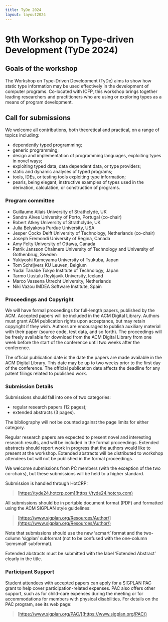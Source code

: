 ```yaml
---
title: TyDe 2024
layout: layout2024
---
```


# 9th Workshop on Type-driven Development (TyDe 2024)

## Goals of the workshop
The Workshop on Type-Driven Development (TyDe) aims to show how static type information may be used effectively in the development of computer programs. Co-located with ICFP, this workshop brings together leading researchers and practitioners who are using or exploring types as a means of program development.

## Call for submissions
We welcome all contributions, both theoretical and practical, on a range of topics including:

* dependently typed programming;
* generic programming;
* design and implementation of programming languages, exploiting types in novel ways;
* exploiting typed data, data dependent data, or type providers;
* static and dynamic analyses of typed programs;
* tools, IDEs, or testing tools exploiting type information;
* pearls, being elegant, instructive examples of types used in the derivation, calculation, or construction of programs.

### Program committee 
- Guillaume Allais
  University of Strathclyde, UK
- Sandra Alves
  University of Porto, Portugal (co-chair)
- Robert Atkey
  University of Strathclyde, UK
- Julia Belyakova
  Purdue University, USA
- Jesper Cockx
  Delft University of Technology, Netherlands (co-chair)
- Joseph Eremondi
  University of Regina, Canada
- Amy Felty
  University of Ottawa, Canada
- Patrik Jansson
  Chalmers University of Technology and University of Gothenbrug, Sweden 
- Yukiyoshi Kameyama
  University of Tsukuba, Japan
- Tom Schrijvers
  KU Leuven, Belgium
- Yudai Tanabe
  Tokyo Institute of Technology, Japan
- Tarmo Uustalu
  Reykjavik University, Iceland
- Marco Vassena
  Utrecht University, Netherlands
- Niki Vazou
  IMDEA Software Institute, Spain
  
### Proceedings and Copyright
We will have formal proceedings for full-length papers, published by the ACM. Accepted papers will be included in the ACM Digital Library. Authors must grant ACM publication rights upon acceptance, but may retain copyright if they wish. Authors are encouraged to publish auxiliary material with their paper (source code, test data, and so forth). The proceedings will be freely available for download from the ACM Digital Library from one week before the start of the conference until two weeks after the conference.

The official publication date is the date the papers are made available in the ACM Digital Library. This date may be up to two weeks prior to the first day of the conference. The official publication date affects the deadline for any patent filings related to published work.

### Submission Details
Submissions should fall into one of two categories:

* regular research papers (12 pages);
* extended abstracts (3 pages).

The bibliography will not be counted against the page limits for either category.

Regular research papers are expected to present novel and interesting research results, and will be included in the formal proceedings. Extended abstracts should report work in progress that the authors would like to present at the workshop. Extended abstracts will be distributed to workshop attendees but will not be published in the formal proceedings.

We welcome submissions from PC members (with the exception of the two co-chairs), but these submissions will be held to a higher standard.

Submission is handled through HotCRP:

> [https://tyde24.hotcrp.com](https://tyde24.hotcrp.com)

All submissions should be in portable document format (PDF) and formatted using the ACM SIGPLAN style guidelines:

> [https://www.sigplan.org/Resources/Author/](https://www.sigplan.org/Resources/Author/)

Note that submissions should use the new ‘acmart’ format and the two-column ‘sigplan’ subformat (not to be confused with the one-column ‘acmsmall’ subformat).

Extended abstracts must be submitted with the label ‘Extended Abstract’ clearly in the title.

### Participant Support
Student attendees with accepted papers can apply for a SIGPLAN PAC grant to help cover participation-related expenses. PAC also offers other support, such as for child-care expenses during the meeting or for accommodations for members with physical disabilities. For details on the PAC program, see its web page:

> [https://www.sigplan.org/PAC/](https://www.sigplan.org/PAC/)
